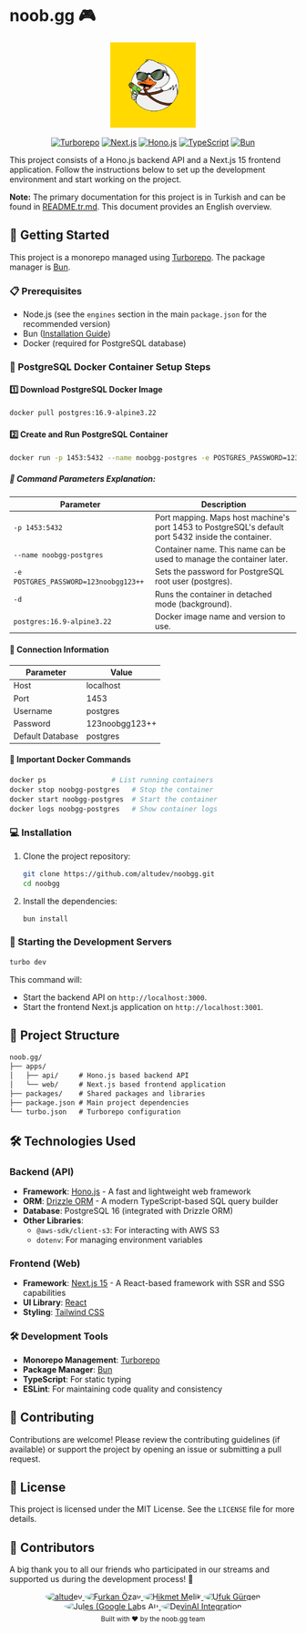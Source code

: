 # noob.gg 🎮

<div align="center">
  <img src="docs/noobgg-logo.png" alt="noob.gg logo" height="150" />
  
  [![Turborepo](https://img.shields.io/badge/Turborepo-EF4444?style=for-the-badge&logo=turborepo&logoColor=white)](https://turbo.build/repo)
  [![Next.js](https://img.shields.io/badge/Next.js-000000?style=for-the-badge&logo=next.js&logoColor=white)](https://nextjs.org/)
  [![Hono.js](https://img.shields.io/badge/Hono.js-00A3FF?style=for-the-badge&logo=hono&logoColor=white)](https://hono.dev/)
  [![TypeScript](https://img.shields.io/badge/TypeScript-3178C6?style=for-the-badge&logo=typescript&logoColor=white)](https://www.typescriptlang.org/)
  [![Bun](https://img.shields.io/badge/Bun-000000?style=for-the-badge&logo=bun&logoColor=white)](https://bun.sh/)
</div>

This project consists of a Hono.js backend API and a Next.js 15 frontend application. Follow the instructions below to set up the development environment and start working on the project.

**Note:** The primary documentation for this project is in Turkish and can be found in [README.tr.md](./README.tr.md). This document provides an English overview.

## 🚀 Getting Started

This project is a monorepo managed using [Turborepo](https://turbo.build/repo). The package manager is [Bun](https://bun.sh/).

### 📋 Prerequisites

*   Node.js (see the `engines` section in the main `package.json` for the recommended version)
*   Bun ([Installation Guide](https://bun.sh/docs/installation))
*   Docker (required for PostgreSQL database)

### 🐳 PostgreSQL Docker Container Setup Steps

#### 1️⃣ Download PostgreSQL Docker Image

```bash
docker pull postgres:16.9-alpine3.22
```

#### 2️⃣ Create and Run PostgreSQL Container

```bash
docker run -p 1453:5432 --name noobgg-postgres -e POSTGRES_PASSWORD=123noobgg123++ -d postgres:16.9-alpine3.22
```

##### 🔧 Command Parameters Explanation:

| Parameter | Description |
|-----------|-------------|
| `-p 1453:5432` | Port mapping. Maps host machine's port 1453 to PostgreSQL's default port 5432 inside the container. |
| `--name noobgg-postgres` | Container name. This name can be used to manage the container later. |
| `-e POSTGRES_PASSWORD=123noobgg123++` | Sets the password for PostgreSQL root user (postgres). |
| `-d` | Runs the container in detached mode (background). |
| `postgres:16.9-alpine3.22` | Docker image name and version to use. |

#### 🔌 Connection Information

| Parameter | Value |
|-----------|-------|
| Host | localhost |
| Port | 1453 |
| Username | postgres |
| Password | 123noobgg123++ |
| Default Database | postgres |

#### 📝 Important Docker Commands

```bash
docker ps                # List running containers
docker stop noobgg-postgres   # Stop the container
docker start noobgg-postgres  # Start the container
docker logs noobgg-postgres   # Show container logs
```

### 💻 Installation

1.  Clone the project repository:
    ```bash
    git clone https://github.com/altudev/noobgg.git
    cd noobgg
    ```
2.  Install the dependencies:
    ```bash
    bun install
    ```

### 🚀 Starting the Development Servers

```bash
turbo dev
```

This command will:
*   Start the backend API on `http://localhost:3000`.
*   Start the frontend Next.js application on `http://localhost:3001`.

## 📁 Project Structure

```
noob.gg/
├── apps/
│   ├── api/     # Hono.js based backend API
│   └── web/     # Next.js based frontend application
├── packages/    # Shared packages and libraries
├── package.json # Main project dependencies
└── turbo.json   # Turborepo configuration
```

## 🛠️ Technologies Used

### Backend (API)

*   **Framework**: [Hono.js](https://hono.dev/) - A fast and lightweight web framework
*   **ORM**: [Drizzle ORM](https://orm.drizzle.team/) - A modern TypeScript-based SQL query builder
*   **Database**: PostgreSQL 16 (integrated with Drizzle ORM)
*   **Other Libraries**:
    *   `@aws-sdk/client-s3`: For interacting with AWS S3
    *   `dotenv`: For managing environment variables

### Frontend (Web)

*   **Framework**: [Next.js 15](https://nextjs.org/) - A React-based framework with SSR and SSG capabilities
*   **UI Library**: [React](https://react.dev/)
*   **Styling**: [Tailwind CSS](https://tailwindcss.com/)

### 🛠️ Development Tools

*   **Monorepo Management**: [Turborepo](https://turbo.build/repo)
*   **Package Manager**: [Bun](https://bun.sh/)
*   **TypeScript**: For static typing
*   **ESLint**: For maintaining code quality and consistency

## 🤝 Contributing

Contributions are welcome! Please review the contributing guidelines (if available) or support the project by opening an issue or submitting a pull request.

## 📄 License

This project is licensed under the MIT License. See the `LICENSE` file for more details.

## 👥 Contributors

A big thank you to all our friends who participated in our streams and supported us during the development process! 🙏

<div align="center">
  <a href="https://github.com/altudev">
    <img width="60px" alt="altudev" src="https://github.com/altudev.png" style="border-radius: 50%;"/>
  </a>
  <a href="https://github.com/furkanczay">
    <img width="60px" alt="Furkan Özay" src="https://github.com/furkanczay.png" style="border-radius: 50%;"/>
  </a>
  <a href="https://github.com/HikmetMelikk">
    <img width="60px" alt="Hikmet Melik" src="https://github.com/HikmetMelikk.png" style="border-radius: 50%;"/>
  </a>
  <a href="https://github.com/gurgenufuk12">
    <img width="60px" alt="Ufuk Gürgen" src="https://github.com/gurgenufuk12.png" style="border-radius: 50%;"/>
  </a>
  <a href="https://github.com/apps/google-labs-jules">
    <img width="60px" alt="Jules (Google Labs AI)" src="https://avatars.githubusercontent.com/in/842251?s=41&u=e6ce41f2678ba45349e003a9b1d8719b7f414a6f&v=4" style="border-radius: 50%;"/>
  </a>
  <a href="https://github.com/apps/devin-ai-integration">
    <img width="60px" alt="DevinAI Integration" src="https://avatars.githubusercontent.com/in/811515?s=41&u=22ae8177548c8cd6cccb497ac571937d080c80bc&v=4" style="border-radius: 50%;"/>
  </a>
</div>

<div align="center">
  <sub>Built with ❤️ by the noob.gg team</sub>
</div>

